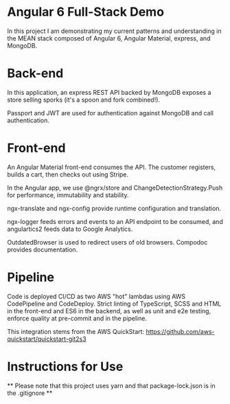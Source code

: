 # Angular 6 Full-Stack Demo

In this project I am demonstrating my current patterns and understanding in the
MEAN stack composed of Angular 6, Angular Material, express,
and MongoDB.

# Back-end

In this application, an express REST API backed by MongoDB exposes a store
selling sporks (it's a spoon and fork combined!).
 
Passport and JWT are used for authentication against MongoDB and call authentication.

# Front-end

An Angular Material front-end consumes the API.  The customer registers, builds a cart, then checks out using Stripe.

In the Angular app, we use @ngrx/store and ChangeDetectionStrategy.Push for performance, immutability and stability.

ngx-translate and ngx-config provide runtime configuration and translation.

ngx-logger feeds errors and events to an API endpoint to be consumed, and angulartics2 feeds data to Google Analytics.

OutdatedBrowser is used to redirect users of old browsers.  Compodoc provides documentation.

# Pipeline

Code is deployed CI/CD as two AWS "hot" lambdas using AWS CodePipeline and CodeDeploy.
Strict linting of TypeScript, SCSS and HTML in the front-end
and ES6 in the backend, as well as unit and e2e testing, enforce quality at pre-commit and in the pipeline.

This integration stems from the AWS QuickStart:
https://github.com/aws-quickstart/quickstart-git2s3

# Instructions for Use
** Please note that this project uses yarn and that package-lock.json is in
the .gitignore **
